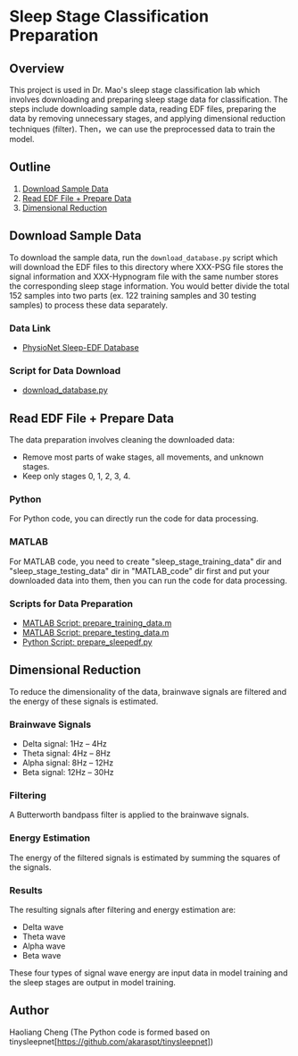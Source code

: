 # Sleep Stage Classification Preparation

## Overview
This project is used in Dr. Mao's sleep stage classification lab which involves downloading and preparing sleep stage data for classification. The steps include downloading sample data, reading EDF files, preparing the data by removing unnecessary stages, and applying dimensional reduction techniques (filter). Then，we can use the preprocessed data to train the model.

## Outline
1. [Download Sample Data](#download-sample-data)
2. [Read EDF File + Prepare Data](#read-edf-file--prepare-data)
3. [Dimensional Reduction](#dimensional-reduction)

## Download Sample Data
To download the sample data, run the `download_database.py` script which will download the EDF files to this directory where XXX-PSG file stores the signal information and XXX-Hypnogram file with the same number stores the corresponding sleep stage information. You would better divide the total 152 samples into two parts (ex. 122 training samples and 30 testing samples) to process these data separately.

### Data Link
- [PhysioNet Sleep-EDF Database](https://www.physionet.org/files/sleep-edfx/1.0.0/)

### Script for Data Download
- [download_database.py](https://github.com/HaoliangCheng/sleep-stage-classification/blob/main/download_database.py)

## Read EDF File + Prepare Data
The data preparation involves cleaning the downloaded data:
- Remove most parts of wake stages, all movements, and unknown stages.
- Keep only stages 0, 1, 2, 3, 4.

### Python
For Python code, you can directly run the code for data processing. 

### MATLAB
For MATLAB code, you need to create "sleep_stage_training_data" dir and "sleep_stage_testing_data" dir in "MATLAB_code" dir first and put your downloaded data into them, then you can run the code for data processing.

### Scripts for Data Preparation
- [MATLAB Script: prepare_training_data.m](https://github.com/HaoliangCheng/sleep-stage-classification/blob/main/MATLAB_code/prepare_training_data.m)
- [MATLAB Script: prepare_testing_data.m](https://github.com/HaoliangCheng/sleep-stage-classification/blob/main/MATLAB_code/prepare_testing_data.m)
- [Python Script: prepare_sleepedf.py](https://github.com/HaoliangCheng/sleep-stage-classification/blob/main/prepare_sleepedf.py)

## Dimensional Reduction
To reduce the dimensionality of the data, brainwave signals are filtered and the energy of these signals is estimated.

### Brainwave Signals
- Delta signal: 1Hz – 4Hz
- Theta signal: 4Hz – 8Hz
- Alpha signal: 8Hz – 12Hz
- Beta signal: 12Hz – 30Hz

### Filtering
A Butterworth bandpass filter is applied to the brainwave signals.

### Energy Estimation
The energy of the filtered signals is estimated by summing the squares of the signals.

### Results
The resulting signals after filtering and energy estimation are:
- Delta wave
- Theta wave
- Alpha wave
- Beta wave
  
These four types of signal wave energy are input data in model training and the sleep stages are output in model training.

## Author
Haoliang Cheng (The Python code is formed based on tinysleepnet[https://github.com/akaraspt/tinysleepnet])
